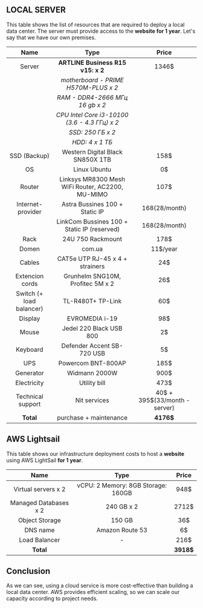 ## LOCAL SERVER

This table shows the list of resources that are required to deploy a local data center.
The server must provide access to the **website for 1 year**. Let's say that we have our own premises.

| Name | Type    | Price   |
| :---:   | :---: | :---: |
| Server | **ARTLINE Business R15 v15: x 2**           |1346$|
|        |*motherboard - PRIME H570M-PLUS x 2*         ||
|        |*RAM - DDR4-2666 МГц 16 gb x 2*              ||
|        |*CPU Intel Core i3-10100 (3.6 - 4.3 ГГц) x 2*||
|        |*SSD: 250 ГБ x 2*                            ||
|        |*HDD: 4 x 1 ТБ*                              ||
| SSD (Backup) | Western Digital Black SN850X 1TB | 158$ |
| OS | Linux Ubuntu | 0$ |
| Router  | Linksys MR8300 Mesh WiFi Router, AC2200, MU-MIMO | 107$ |
| Internet-provider |  Astra Bussines 100 + Static IP  |168(28/month)|
||LinkCom Bussines 100 + Static IP (reserved)|168(28/month)|
| Rack | 24U 750 Rackmount| 178$ |
| Domen | com.ua| 11$/year |
| Cables | CAT5e UTP RJ-45 x 4 + strainers| 24$ |
| Extencion cords | Grunhelm SNG10M, Profitec 5M x 2| 26$ |
| Switch (+ load balancer) | TL-R480T+ TP-Link  | 60$ |
| Display | EVROMEDIA i-19  | 98$ |
| Mouse | Jedel 220 Black USB 800  | 2$ |
| Keyboard | Defender Accent SB-720 USB  | 5$ |
| UPS | Powercom BNT-800AP  | 185$ |
| Generator | Widmann 2000W  | 900$ |
| Electricity | Utility bill| 473$ |
| Technical support | Nit services  | 40$ + 395$(33/month -server) |
|**Total**|purchase + maintenance|**4176$**|

## AWS Lightsail

This table shows our infrastructure deployment costs to host a **website** using AWS LightSail **for 1 year**.

| Name | Type    | Price   |
| :---:   | :---: | :---: |
| Virtual servers x 2   | vCPU: 2 Memory: 8GB Storage: 160GB | 948$ |
| Managed Databases x 2   | 240 GB x 2 | 2712$ |
| Object Storage   | 150 GB | 36$ |
| DNS name   | Amazon Route 53 | 6$ |
| Load Balancer   | - | 216$ |
| **Total**   |  | **3918$** |

## Conclusion

As we can see, using a cloud service is more cost-effective than building a local data center. 
AWS provides efficient scaling, so we can scale our capacity according to project needs.

